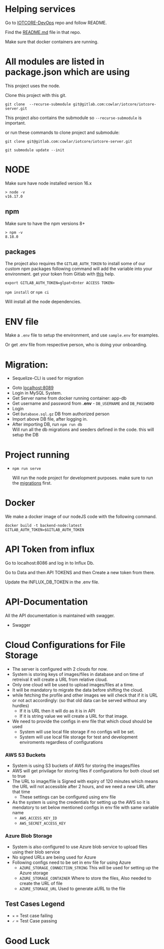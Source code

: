 # Helping services 
Go to [IOTCORE-DevOps](https://gitlab.com/cowlar/iotcore/iotcore-devops) repo and follow README.
 
Find the [README.md](https://gitlab.com/cowlar/iotcore/iotcore-devops/-/blob/main/README.md) file in that repo.

Make sure that docker containers are running.

# All modules are listed in package.json which are using

This project uses the node.

Clone this project with this git.
```
git clone  --recurse-submodule git@gitlab.com:cowlar/iotcore/iotcore-server.git     
```
This project also contains the submodule so `--recurse-submodule` is important.

or run these commands to clone project and submodule: 
```
git clone git@gitlab.com:cowlar/iotcore/iotcore-server.git
```
```
git submodule update --init  
```

# NODE
Make sure have node installed version 16.x
```
> node -v
v16.17.0
```
## npm
Make sure to have the npm versions 8+

```
> npm -v
8.18.0 
```

## packages
The project also requires the `GITLAB_AUTH_TOKEN` to install some of our custom npm packages following command will add the variable into your environment. get your token from  Gitlab with [this](https://docs.gitlab.com/ee/user/profile/personal_access_tokens.html) help.
```
export GITLAB_AUTH_TOKEN=glpat<Enter ACCESS TOKEN>
```

`npm install`  or `npm ci`

Will install all the node dependencies.
# ENV file 
Make a `.env` file to setup the environment, and use `sample.env` for examples.

Or get .env file from respective person, who is doing your onboarding.

# Migration:
* Sequelize-CLI is used for migration

- Goto [localhost:8089](http://localhost:8089/)
- Login in MySQL System.
- Get Server name from docker running container: app-db
- Get username and password from **.env** - `DB_USERNAME` and `DB_PASSWORD`
- Login
- Get `Database.sql.gz` DB from authorized person
- Import above DB file, after logging in.
- After importing DB, run `npm run db`  
    Will run all the db migrations and seeders defined in the code. this will setup the DB

# Project running

- `npm run serve`

     Will run the node project for development purposes. make sure to run the [migrations](#migration) first.

# Docker 
We make a docker image of our nodeJS code with the following command.
```
docker build -t backend-node:latest GITLAB_AUTH_TOKEN=$GITLAB_AUTH_TOKEN 
```
# API Token from influx 
Go to localhost:8086 and log in to Influx Db.

Go to Data and then API TOKENS and then Create a new token from there.

Update the INFLUX_DB_TOKEN in the .env file.

# API-Documentation
All the API documentation is maintained with swagger.
* Swagger





# Cloud Configurations for File Storage
* The server is configured with 2 clouds for now. 
* System is storing keys of images/files in database and on time of retreival it will create a URL from relative cloud. 
* Only one cloud will be used to upload images/files at a time. 
* It will be mandatory to migrate the data before shifting the cloud.
* while fetching the profile and other images we will check that if it is URL or not act accordingly: (so that old data can be served without any hurdles)
    - If it is URL then it will do as it is in API
    - If it is string value we will create a URL for that image.
* We need to provide the configs in env file that which cloud should be used
    - System will use local file storage if no configs will be set.
    - System will use local file storage for test and development enviroments regardless of configurations
### AWS S3 Buckets
* System is using S3 buckets of AWS for storing the images/files
* AWS will get privilage for storing files if configurations for both cloud set to true 
* The URL to image/file is Signed with expiry of 120 minutes which means the URL will not accessible after 2 hours, and we need a new URL after that time
    - These settings can be configured using env file
* As the system is using the credentials for setting up the AWS so it is mendatory to set below mentioned configs in env file with same variable name
    - `AWS_ACCESS_KEY_ID`
    - `AWS_SECRET_ACCESS_KEY`
### Azure Blob Storage
* System is also configured to use Azure blob service to upload files using their blob service
* No signed URLs are being used for Azure
* Following configs need to be set in env file for using Azure
    - `AZURE_STORAGE_CONNECTION_STRING` This will be used for setting up the Azure storage
    - `AZURE_STORAGE_CONTAINER` Where to store the files, Also needed to create the URL of file
    - `AZURE_STORAGE_URL` Used to generate aURL to the file

## Test Cases Legend

- `✕` = Test case failing
- `✓` = Test Case passing

# Good Luck

 
